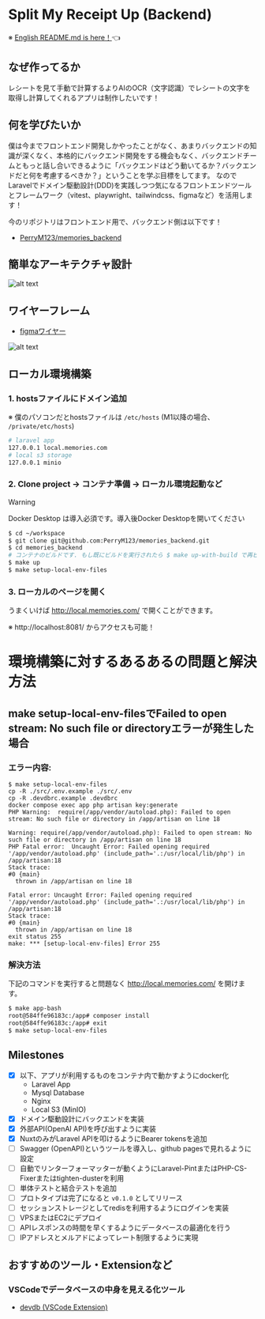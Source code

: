 # Split My Receipt Up (Backend)

※ [English README.md is here！](/docs/README-english.md)👈

## なぜ作ってるか

レシートを見て手動で計算するよりAIのOCR（文字認識）でレシートの文字を取得し計算してくれるアプリは制作したいです！


## 何を学びたいか

僕は今までフロントエンド開発しかやったことがなく、あまりバックエンドの知識が深くなく、本格的にバックエンド開発をする機会もなく、バックエンドチームともっと話し合いできるように「バックエンドはどう動いてるか？バックエンドだと何を考慮するべきか？」ということを学ぶ目標をしてます。
なのでLaravelでドメイン駆動設計(DDD)を実践しつつ気になるフロントエンドツールとフレームワーク（vitest、playwright、tailwindcss、figmaなど）を活用します！

今のリポジトリはフロントエンド用で、バックエンド側は以下です！
- [PerryM123/memories_backend](https://github.com/PerryM123/memories_backend)

## 簡単なアーキテクチャ設計
![alt text](/docs/images/simple-architecture.jpg)

## ワイヤーフレーム
- [figmaワイヤー](https://www.figma.com/design/5YJWfJxPOz41nTYUs3Ecsv/Split-Me-Up-Before-You-Go-Go?node-id=0-1&t=pg6lQGz4q81qqjrR-1)

![alt text](/docs/images/wireframe.jpg)

## ローカル環境構築

### 1. hostsファイルにドメイン追加

※ 僕のパソコンだとhostsファイルは `/etc/hosts` (M1以降の場合、 `/private/etc/hosts`)

```sh
# laravel app
127.0.0.1 local.memories.com
# local s3 storage
127.0.0.1 minio
```

### 2. Clone project → コンテナ準備 → ローカル環境起動など

> [!WARNING]
> Docker Desktop は導入必須です。導入後Docker Desktopを開いてください

```sh
$ cd ~/workspace
$ git clone git@github.com:PerryM123/memories_backend.git
$ cd memories_backend
# コンテナのビルドです. もし既にビルドを実行されたら $ make up-with-build で再ビルドできます
$ make up
$ make setup-local-env-files
```

### 3. ローカルのページを開く

うまくいけば http://local.memories.com/ で開くことができます。

※ http://localhost:8081/ からアクセスも可能！

# 環境構築に対するあるあるの問題と解決方法

## make setup-local-env-filesでFailed to open stream: No such file or directoryエラーが発生した場合

### エラー内容:
```
$ make setup-local-env-files
cp -R ./src/.env.example ./src/.env
cp -R .devdbrc.example .devdbrc
docker compose exec app php artisan key:generate
PHP Warning:  require(/app/vendor/autoload.php): Failed to open stream: No such file or directory in /app/artisan on line 18

Warning: require(/app/vendor/autoload.php): Failed to open stream: No such file or directory in /app/artisan on line 18
PHP Fatal error:  Uncaught Error: Failed opening required '/app/vendor/autoload.php' (include_path='.:/usr/local/lib/php') in /app/artisan:18
Stack trace:
#0 {main}
  thrown in /app/artisan on line 18

Fatal error: Uncaught Error: Failed opening required '/app/vendor/autoload.php' (include_path='.:/usr/local/lib/php') in /app/artisan:18
Stack trace:
#0 {main}
  thrown in /app/artisan on line 18
exit status 255
make: *** [setup-local-env-files] Error 255
```

### 解決方法

下記のコマンドを実行すると問題なく http://local.memories.com/ を開けます。

```sh
$ make app-bash
root@584ffe96183c:/app# composer install
root@584ffe96183c:/app# exit
$ make setup-local-env-files
```

## Milestones
- [x] 以下、アプリが利用するものをコンテナ内で動かすようにdocker化
	- Laravel App
	- Mysql Database
	- Nginx
	- Local S3 (MinIO)
- [x] ドメイン駆動設計にバックエンドを実装
- [x] 外部API(OpenAI API)を呼び出すように実装
- [x] NuxtのみがLaravel APIを叩けるようにBearer tokensを追加
- [ ] Swagger (OpenAPI)というツールを導入し、github pagesで見れるように設定
- [ ] 自動でリンターフォーマッターが動くようにLaravel-PintまたはPHP-CS-Fixerまたはtighten-dusterを利用
- [ ] 単体テストと結合テストを追加
- [ ] プロトタイプは完了になると `v0.1.0` としてリリース
- [ ] セッションストレージとしてredisを利用するようにログインを実装
- [ ] VPSまたはEC2にデプロイ
- [ ] APIレスポンスの時間を早くするようにデータベースの最適化を行う
- [ ] IPアドレスとメルアドによってレート制限するように実現

## おすすめのツール・Extensionなど

### VSCodeでデータベースの中身を見える化ツール
- [devdb (VSCode Extension)](https://github.com/damms005/devdb-vscode)